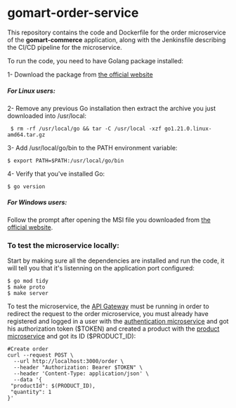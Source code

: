 # gomart-order-service
This repository contains the code and Dockerfile for the order microservice of the **gomart-commerce** application, along with the Jenkinsfile describing the CI/CD pipeline for the microservice.

To run the code, you need to have Golang package installed:

1- Download the package from [the official website](https://go.dev/doc/install)
##### For Linux users:
2- Remove any previous Go installation  then extract the archive you just downloaded into /usr/local:
```
 $ rm -rf /usr/local/go && tar -C /usr/local -xzf go1.21.0.linux-amd64.tar.gz
```
3- Add /usr/local/go/bin to the PATH environment variable:
```
$ export PATH=$PATH:/usr/local/go/bin
```
4- Verify that you've installed Go:
```
$ go version
```
##### For Windows users:
Follow the prompt after opening the MSI file you downloaded from [the official website](https://go.dev/doc/install).

### To test the microservice locally:
Start by making sure all the dependencies are installed and run the code, it will tell you that it's listenning on the application port configured:
```
$ go mod tidy
$ make proto
$ make server
```
To test the microservice, the [API Gateway](https://github.com/RaniaMidaoui/gomart-gateway) must be running in order to redirect the request to the order microservice, you must already have registered and logged in a user with the [authentication microservice](https://github.com/RaniaMidaoui/gomart-authentication-service) and got his authorization token (\$TOKEN) and created a product with the [product microservice](https://github.com/RaniaMidaoui/gomart-product-service) and got its ID (\$PRODUCT_ID):
```
#Create order
curl --request POST \
  --url http://localhost:3000/order \
  --header "Authorization: Bearer $TOKEN" \
  --header 'Content-Type: application/json' \
  --data '{
 "productId": $(PRODUCT_ID),
 "quantity": 1
}'
```

